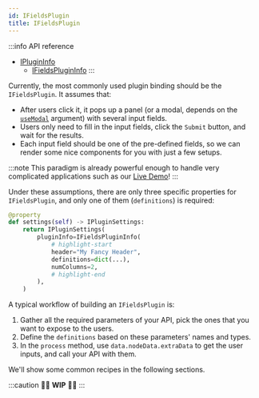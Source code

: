 ```yaml
---
id: IFieldsPlugin
title: IFieldsPlugin
---
```


:::info API reference
* [IPluginInfo](/docs/api-reference/IPluginInfo)
  * [IFieldsPluginInfo](/docs/api-reference/IPluginInfo#ifieldsplugininfo)
:::

Currently, the most commonly used plugin binding should be the `IFieldsPlugin`. It assumes that:

* After users click it, it pops up a panel (or a modal, depends on the [`useModal`](/docs/api-reference/IPluginSettings#usemodal) argument) with several input fields.
* Users only need to fill in the input fields, click the `Submit` button, and wait for the results.
* Each input field should be one of the pre-defined fields, so we can render some nice components for you with just a few setups.

:::note
This paradigm is already powerful enough to handle very complicated applications such as our [Live Demo](https://drawboard-demo.nolibox.com/)!
:::

Under these assumptions, there are only three specific properties for `IFieldsPlugin`, and only one of them (`definitions`) is required:

```python title="app.py"
@property
def settings(self) -> IPluginSettings:
    return IPluginSettings(
        pluginInfo=IFieldsPluginInfo(
            # highlight-start
            header="My Fancy Header",
            definitions=dict(...),
            numColumns=2,
            # highlight-end
        ),
    )
```

A typical workflow of building an `IFieldsPlugin` is:

1. Gather all the required parameters of your API, pick the ones that you want to expose to the users.
2. Define the `definitions` based on these parameters' names and types.
3. In the `process` method, use `data.nodeData.extraData` to get the user inputs, and call your API with them.

We'll show some common recipes in the following sections.

:::caution
🚧🚧 **WIP** 🚧🚧
:::
